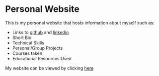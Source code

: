 # Personal Website

This is my personal website that hosts information about myself such as: 

* Links to [github](https://github.com/onetrieuhero) and [linkedin](https://www.linkedin.com/in/jerry-trieu/)
* Short Bio
* Technical Skills
* Personal/Group Projects
* Courses taken
* Educational Resources Used

My website can be viewed by clicking [here](www.jerrytrieu.com)
